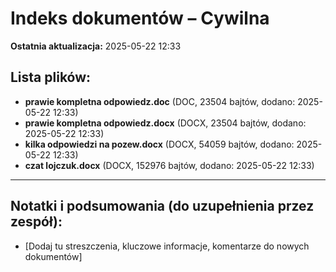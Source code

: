 # Indeks dokumentów – Cywilna

**Ostatnia aktualizacja:** 2025-05-22 12:33

## Lista plików:

- **prawie kompletna odpowiedz.doc** (DOC, 23504 bajtów, dodano: 2025-05-22 12:33)
- **prawie kompletna odpowiedz.docx** (DOCX, 23504 bajtów, dodano: 2025-05-22 12:33)
- **kilka odpowiedzi na pozew.docx** (DOCX, 54059 bajtów, dodano: 2025-05-22 12:33)
- **czat lojczuk.docx** (DOCX, 152976 bajtów, dodano: 2025-05-22 12:33)

---
## Notatki i podsumowania (do uzupełnienia przez zespół):

- [Dodaj tu streszczenia, kluczowe informacje, komentarze do nowych dokumentów]
